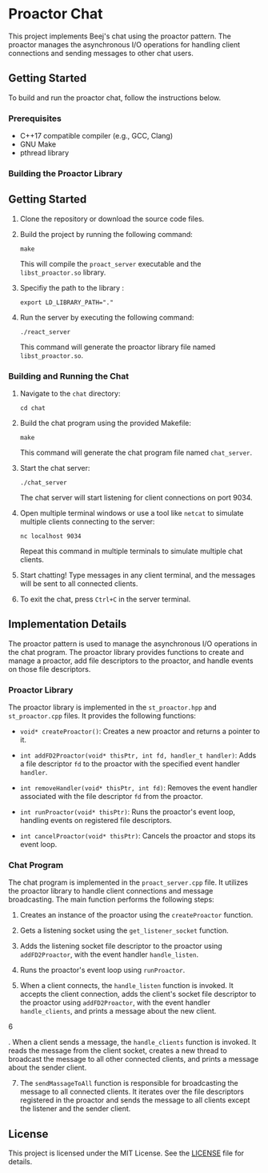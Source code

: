 # Proactor Chat

This project implements Beej's chat using the proactor pattern. The proactor manages the asynchronous I/O operations for handling client connections and sending messages to other chat users.

## Getting Started

To build and run the proactor chat, follow the instructions below.

### Prerequisites

- C++17 compatible compiler (e.g., GCC, Clang)
- GNU Make
- pthread library

### Building the Proactor Library

## Getting Started

1. Clone the repository or download the source code files.

2. Build the project by running the following command:

   ```
   make
   ```

   This will compile the `proact_server` executable and the `libst_proactor.so` library.

3. Specifiy the path to the library :
   ```
   export LD_LIBRARY_PATH="."
   ```
   
4. Run the server by executing the following command:

   ```
   ./react_server
   ```
   

   This command will generate the proactor library file named `libst_proactor.so`.

### Building and Running the Chat

1. Navigate to the `chat` directory:

   ```shell
   cd chat
   ```

2. Build the chat program using the provided Makefile:

   ```shell
   make
   ```

   This command will generate the chat program file named `chat_server`.

3. Start the chat server:

   ```shell
   ./chat_server
   ```

   The chat server will start listening for client connections on port 9034.

4. Open multiple terminal windows or use a tool like `netcat` to simulate multiple clients connecting to the server:

   ```shell
   nc localhost 9034
   ```

   Repeat this command in multiple terminals to simulate multiple chat clients.

5. Start chatting! Type messages in any client terminal, and the messages will be sent to all connected clients.

6. To exit the chat, press `Ctrl+C` in the server terminal.

## Implementation Details

The proactor pattern is used to manage the asynchronous I/O operations in the chat program. The proactor library provides functions to create and manage a proactor, add file descriptors to the proactor, and handle events on those file descriptors.

### Proactor Library

The proactor library is implemented in the `st_proactor.hpp` and `st_proactor.cpp` files. It provides the following functions:

- `void* createProactor()`: Creates a new proactor and returns a pointer to it.

- `int addFD2Proactor(void* thisPtr, int fd, handler_t handler)`: Adds a file descriptor `fd` to the proactor with the specified event handler `handler`.

- `int removeHandler(void* thisPtr, int fd)`: Removes the event handler associated with the file descriptor `fd` from the proactor.

- `int runProactor(void* thisPtr)`: Runs the proactor's event loop, handling events on registered file descriptors.

- `int cancelProactor(void* thisPtr)`: Cancels the proactor and stops its event loop.

### Chat Program

The chat program is implemented in the `proact_server.cpp` file. It utilizes the proactor library to handle client connections and message broadcasting. The main function performs the following steps:

1. Creates an instance of the proactor using the `createProactor` function.

2. Gets a listening socket using the `get_listener_socket` function.

3. Adds the listening socket file descriptor to the proactor using `addFD2Proactor`, with the event handler `handle_listen`.

4. Runs the proactor's event loop using `runProactor`.

5. When a client connects, the `handle_listen` function is invoked. It accepts the client connection, adds the client's socket file descriptor to the proactor using `addFD2Proactor`, with the event handler `handle_clients`, and prints a message about the new client.

6

. When a client sends a message, the `handle_clients` function is invoked. It reads the message from the client socket, creates a new thread to broadcast the message to all other connected clients, and prints a message about the sender client.

7. The `sendMassageToAll` function is responsible for broadcasting the message to all connected clients. It iterates over the file descriptors registered in the proactor and sends the message to all clients except the listener and the sender client.

## License

This project is licensed under the MIT License. See the [LICENSE](LICENSE) file for details.
